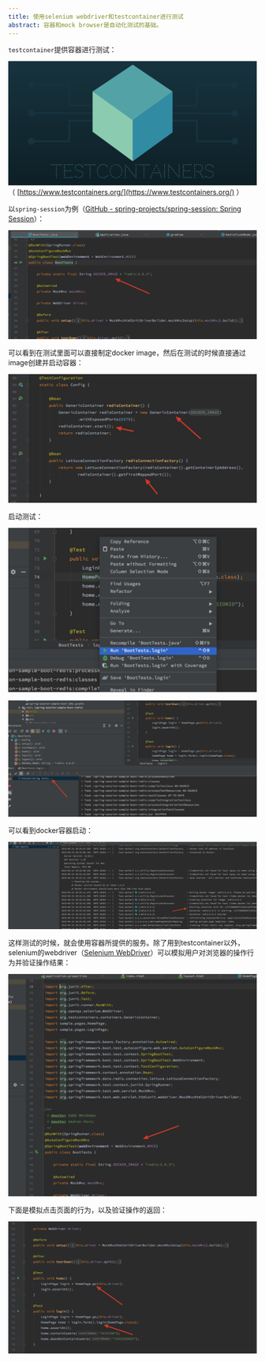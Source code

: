 ```yaml
---
title: 使用selenium webdriver和testcontainer进行测试
abstract: 容器和mock browser是自动化测试的基础。
---
```




`testcontainer`提供容器进行测试：

![](https://raw.githubusercontent.com/liweinan/blogpic2019/master/data/may16/logo.png)
（ [https://www.testcontainers.org/](https://www.testcontainers.org/) ）

以`spring-session`为例（[GitHub - spring-projects/spring-session: Spring Session](https://github.com/spring-projects/spring-session)）：

![](https://raw.githubusercontent.com/liweinan/blogpic2019/master/data/may16/488B54A8-9577-4D75-B7C0-FE801D4C3A82.png)

可以看到在测试里面可以直接制定docker image，然后在测试的时候直接通过image创建并启动容器：

![](https://raw.githubusercontent.com/liweinan/blogpic2019/master/data/may16/E427F203-1601-4778-945F-DC97EC47EFBA.png)

启动测试：

![](https://raw.githubusercontent.com/liweinan/blogpic2019/master/data/may16/1BA4AC7C-AF27-4645-8644-0A87B56D0807.png)

![](https://raw.githubusercontent.com/liweinan/blogpic2019/master/data/may16/659A0B54-960A-48BF-9454-AE56D9A5B192.png)

可以看到docker容器启动：

![](https://raw.githubusercontent.com/liweinan/blogpic2019/master/data/may16/779E738B-28FF-4F4B-97C3-3216908F1E00.png)

这样测试的时候，就会使用容器所提供的服务。除了用到testcontainer以外，selenium的webdriver（[Selenium WebDriver](https://www.seleniumhq.org/projects/webdriver/)）可以模拟用户对浏览器的操作行为并验证操作结果：

![](https://raw.githubusercontent.com/liweinan/blogpic2019/master/data/may16/3A192081-4258-4A95-A9D7-0310AA932DD9.png)

下面是模拟点击页面的行为，以及验证操作的返回：

![](https://raw.githubusercontent.com/liweinan/blogpic2019/master/data/may16/B12AD250-1BBE-4325-969A-607416AE4332.png)





